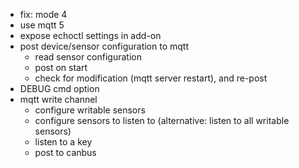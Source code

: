 - fix: mode 4
- use mqtt 5
- expose echoctl settings in add-on
- post device/sensor configuration to mqtt
  - read sensor configuration
  - post on start
  - check for modification (mqtt server restart), and re-post
- DEBUG cmd option
- mqtt write channel
  - configure writable sensors
  - configure sensors to listen to (alternative: listen to all writable sensors)
  - listen to a key
  - post to canbus

